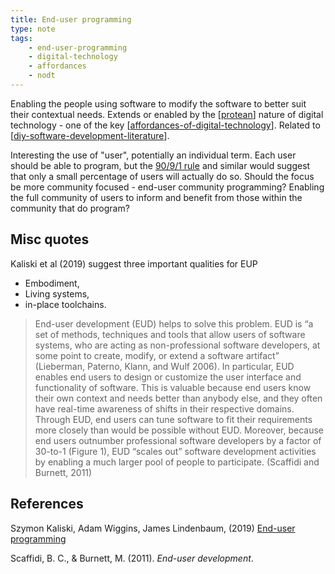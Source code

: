 ```yaml
---
title: End-user programming
type: note
tags:
    - end-user-programming
    - digital-technology
    - affordances
    - nodt
---
```



Enabling the people using software to modify the software to better suit their contextual needs. Extends or enabled by the [[protean]] nature of digital technology - one of the key [[affordances-of-digital-technology]]. Related to [[diy-software-development-literature]].

Interesting the use of "user", potentially an individual term. Each user should be able to program, but the [90/9/1 rule](https://en.wikipedia.org/wiki/1%25_rule) and similar would suggest that only a small percentage of users will actually do so. Should the focus be more community focused - end-user community programming? Enabling the full community of users to inform and benefit from those within the community that do program?


## Misc quotes

Kaliski et al  (2019) suggest three important qualities for EUP

- Embodiment,
- Living systems, 
- in-place toolchains.

> End-user development (EUD) helps to solve this problem. EUD is “a set of methods, techniques and tools that allow users of software systems, who are acting as non-professional software developers, at some point to create, modify, or extend a software artifact” (Lieberman, Paterno, Klann, and Wulf 2006). In particular, EUD enables end users to design or customize the user interface and functionality of software. This is valuable because end users know their own context and needs better than anybody else, and they often have real-time awareness of shifts in their respective domains. Through EUD, end users can tune software to fit their requirements more closely than would be possible without EUD. Moreover, because end users outnumber professional software developers by a factor of 30-to-1 (Figure 1), EUD “scales out” software development activities by enabling a much larger pool of people to participate. (Scaffidi and Burnett, 2011)


## References

Szymon Kaliski, Adam Wiggins, James Lindenbaum, (2019) [End-user programming](https://www.inkandswitch.com/end-user-programming/)

Scaffidi, B. C., & Burnett, M. (2011). *End-user development*. 

[//begin]: # "Autogenerated link references for markdown compatibility"
[protean]: ../concepts/protean "Protean"
[affordances-of-digital-technology]: ../Affordances/affordances-of-digital-technology "Affordances of digital technology"
[diy-software-development-literature]: diy-software-development-literature "Literature of DIY software development"
[//end]: # "Autogenerated link references"